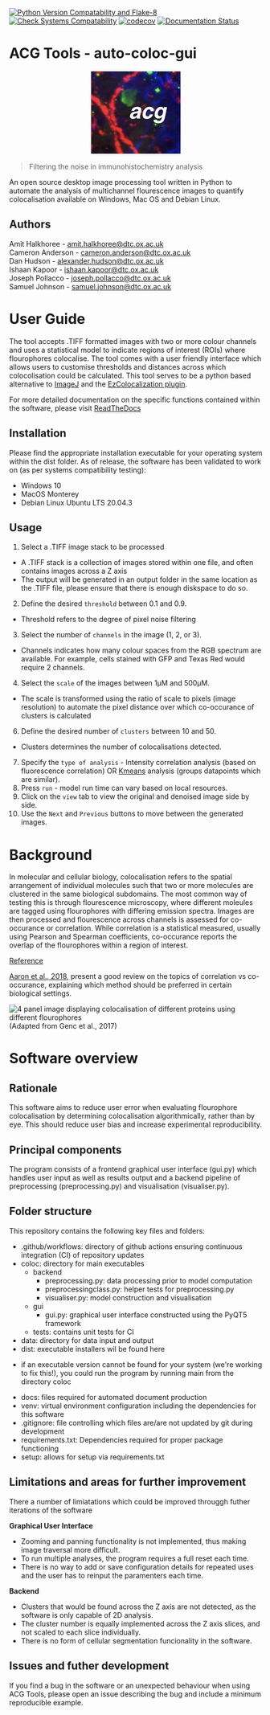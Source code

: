 [![Python Version Compatability and Flake-8](https://github.com/Software-Engineering-BBSRC-Group-6/auto-coloc-gui/actions/workflows/python-version.yml/badge.svg)](https://github.com/Software-Engineering-BBSRC-Group-6/auto-coloc-gui/actions/workflows/python-version.yml)
[![Check Systems Compatability](https://github.com/Software-Engineering-BBSRC-Group-6/auto-coloc-gui/actions/workflows/system-compatability.yml/badge.svg)](https://github.com/Software-Engineering-BBSRC-Group-6/auto-coloc-gui/actions/workflows/system-compatability.yml)
[![codecov](https://codecov.io/gh/Software-Engineering-BBSRC-Group-6/auto-coloc-gui/branch/main/graph/badge.svg?token=0jS0kYRsze)](https://codecov.io/gh/Software-Engineering-BBSRC-Group-6/auto-coloc-gui)
[![Documentation Status](https://readthedocs.org/projects/auto-coloc-gui/badge/?version=main)](https://auto-coloc-gui.readthedocs.io/en/main/?badge=main)

# ACG Tools - auto-coloc-gui

<p align="center">
  <img src="coloc/gui/acg_logo.png" alt="ACG Tools Logo"/>
</p>

> Filtering the noise in immunohistochemistry analysis

An open source desktop image processing tool written in Python to automate the analysis of multichannel flourescence images to quantify colocalisation available on Windows, Mac OS and Debian Linux.


## Authors

Amit Halkhoree - amit.halkhoree@dtc.ox.ac.uk \
Cameron Anderson - cameron.anderson@dtc.ox.ac.uk \
Dan Hudson - alexander.hudson@dtc.ox.ac.uk \
Ishaan Kapoor - ishaan.kapoor@dtc.ox.ac.uk \
Joseph Pollacco - joseph.pollacco@dtc.ox.ac.uk \
Samuel Johnson - samuel.johnson@dtc.ox.ac.uk

# User Guide
The tool accepts .TIFF formatted images with two or more colour channels and uses a statistical model to indicate regions of interest (ROIs) where flourophores colocalise. The tool comes with a user friendly interface which allows users to customise thresholds and distances across which colocolisation could be calculated. This tool serves to be a python based alternative to [ImageJ](https://imagej.nih.gov/ij/) and the [EzColocalization plugin](https://www.nature.com/articles/s41598-018-33592-8).

For more detailed documentation on the specific functions contained within the software, please visit [ReadTheDocs](https://auto-coloc-gui.readthedocs.io/en/main/)

## Installation
Please find the appropriate installation executable for your operating system within the dist folder. As of release, the software has been validated to work on (as per systems compatibility testing):
* Windows 10
* MacOS Monterey 
* Debian Linux Ubuntu LTS 20.04.3
## Usage
1) Select a .TIFF image stack to be processed
- A .TIFF stack is a collection of images stored within one file, and often contains images across a Z axis
- The output will be generated in an output folder in the same location as the .TIFF file, please ensure that there is enough diskspace to do so.
2) Define the desired `threshold` between 0.1 and 0.9.
- Threshold refers to the degree of pixel noise filtering
3) Select the number of `channels` in the image (1, 2, or 3).
- Channels indicates how many colour spaces from the RGB spectrum are available. For example, cells stained with GFP and Texas Red would require 2 channels. 
4) Select the `scale` of the images between 1μM and 500μM.
- The scale is transformed using the ratio of scale to pixels (image resolution) to automate the pixel distance over which co-occurance of clusters is calculated
6) Define the desired number of `clusters` between 10 and 50.
- Clusters determines the number of colocalisations detected.
7) Specify the `type of analysis` - Intensity correlation analysis (based on fluorescence correlation) OR [Kmeans](https://scikit-learn.org/stable/modules/generated/sklearn.cluster.KMeans.html) analysis (groups datapoints which are similar).
8) Press `run` - model run time can vary based on local resources.
9) Click on the `view` tab to view the original and denoised image side by side.
10) Use the `Next` and `Previous` buttons to move between the generated images.

# Background

In molecular and cellular biology, colocalisation refers to the spatial arrangement of individual molecules such that two or more molecules are clustered in the same biological subdomains. The most common way of testing this is through flourescence microscopy, where different moleules are tagged using flourophores with differing emission spectra. Images are then processed and flourescence across channels is assessed for co-occurance or correlation. While correlation is a statistical measured, usually using Pearson and Spearman coefficients, co-occurance reports the overlap of the flourophores within a region of interest. 

[Reference](https://en.wikipedia.org/wiki/Colocalization)

[Aaron et al., 2018](doi:10.1242/jcs.211847), present a good review on the topics of correlation vs co-occurance, explaining which method should be preferred in certain biological settings. 


![4 panel image displaying colocalisation of different proteins using different flourophores](https://iiif.elifesciences.org/lax/22904%2Felife-22904-fig4-v2.tif/full/1500,/0/default.jpg) 
(Adapted from Genc et al., 2017)

# Software overview

## Rationale
This software aims to reduce user error when evaluating flourophore colocalisation by determining colocalisation algorithmically, rather than by eye. This should reduce user bias and increase experimental reproducibility. 

## Principal components
The program consists of a frontend graphical user interface (gui.py) which handles user input as well as results output and a backend pipeline of preprocessing (preprocessing.py) and visualisation (visualiser.py).

## Folder structure
This repository contains the following key files and folders:
* .github/workflows: directory of github actions ensuring continuous integration (CI) of repository updates
* coloc: directory for main executables
    * backend
        * preprocessing.py: data processing prior to model computation
        * preprocessingclass.py: helper tests for preprocessing.py
        * visualiser.py: model construction and visualisation
    * gui
        * gui.py: graphical user interface constructed using the PyQT5 framework
    * tests: contains unit tests for CI
* data: directory for data input and output
* dist: executable installers wil be found here
- if an executable version cannot be found for your system (we're working to fix this!), you could run the program by running main from the directory coloc
* docs: files required for automated document production
* venv: virtual environment configuration including the dependencies for this software
* .gitignore: file controlling which files are/are not updated by git during development
* requirements.txt: Dependencies required for proper package functioning
* setup: allows for setup via requirements.txt

## Limitations and areas for further improvement

There a number of limiatations which could be improved througgh futher iterations of the software

**Graphical User Interface**
* Zooming and panning functionality is not implemented, thus making image traversal more difficult. 
* To run multiple analyses, the program requires a full reset each time.
* There is no way to add or save configuration details for repeated uses and the user has to reinput the paramenters each time.

**Backend**
* Clusters that would be found across the Z axis are not detected, as the software is only capable of 2D analysis. 
* The cluster number is equally implemented across the Z axis slices, and not scaled to each slice individually.
* There is no form of cellular segmentation funcionality in the software. 

## Issues and futher development

If you find a bug in the software or an unexpected behaviour when using ACG Tools, please open an issue describing the bug and include a minimum reproducible example. 
